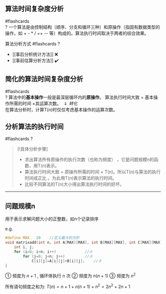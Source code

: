 
## 算法时间复杂度分析

#flashcards  
?
一个算法是由控制结构（顺序、分支和循环三种）和原操作（指固有数据类型的操作，如 +  -  *  /  ++  -- 等）构成的。算法执行时间取决于两者的综合效果。

算法分析方式
#flashcards 
?
- [[事后分析统计方法]] ❌
- [[事前估算分析方法]] ✔️


## 简化的算法时间复杂度分析

#flashcards  
?
算法中的**基本操作**一般是最深层循环内的**原操作**。
算法执行时间大致 = 基本操作所需的时间 ×其运算次数。 
$\Downarrow {转化}$  
在算法分析时，计算T(n)时仅仅考虑基本操作的运算次数。



## 分析算法的执行时间
#flashcards 
?
> [!具体分析步骤]
> - 求出算法所有原操作的执行次数（也称为频度） ，它是问题规模n的函数，用T(n)表示。
> - 算法执行时间大致 = 原操作所需的时间 $\times$ T(n)。所以T(n)与算法的执行时间成正比 。为此用T(n)表示算法的执行时间。
> - 比较不同算法的T(n)大小得出算法执行时间的好坏。
---
## 问题规模n
用于表示求解问题大小的正整数，如n个记录排序


e.g.
```c
#define MAX   20    //定义最大的方阶
void matrixadd(int n, int A[MAX][MAX], int B[MAX][MAX], int C[MAX][MAX]){
	int i, j;
   	for (i=0; i<n; i++)				//①
		for (j=0; j<n; j++)			//②
			C[i][j]=A[i][j]+B[i][j];	//③ 
}
```

① 频度为 $n + 1$ , 循环体执行 n 次
② 频度为 $n (n+1)$
③ 频度为 $n^2$

所有语句频度之和为: $T(n) =  n+1+n(n+1)+n^2 =  2n^2+2n+1$